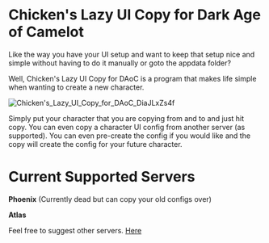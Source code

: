 # Chicken's Lazy UI Copy for Dark Age of Camelot

Like the way you have your UI setup and want to keep that setup nice and simple without having to do it manually or goto the appdata folder?

Well, Chicken's Lazy UI Copy for DAoC is a program that makes life simple when wanting to create a new character. 

![Chicken's_Lazy_UI_Copy_for_DAoC_DiaJLxZs4f](https://user-images.githubusercontent.com/24850017/169150377-049d306d-c08b-4ac9-9113-f234f8ca46f6.png)

Simply put your character that you are copying from and to and just hit copy. You can even copy a character UI config from another server (as supported).
You can even pre-create the config if you would like and the copy will create the config for your future character.

# Current Supported Servers

**Phoenix** (Currently dead but can copy your old configs over)

**Atlas** 

Feel free to suggest other servers. [Here](https://github.com/Chickenstew/ChickensDAoCUICopy/issues/1)
